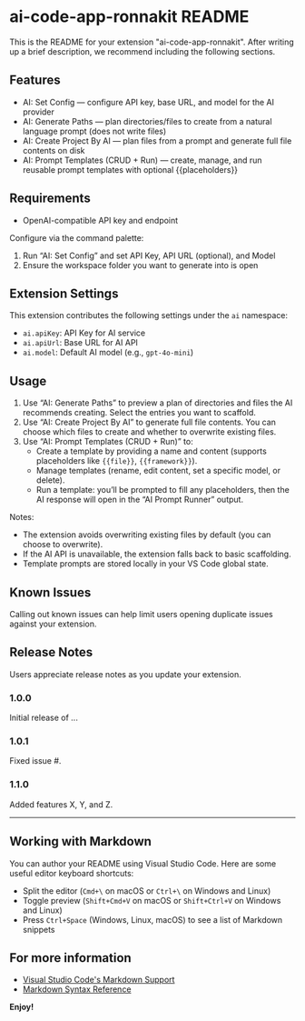 # ai-code-app-ronnakit README

This is the README for your extension "ai-code-app-ronnakit". After writing up a brief description, we recommend including the following sections.

## Features

- AI: Set Config — configure API key, base URL, and model for the AI provider
- AI: Generate Paths — plan directories/files to create from a natural language prompt (does not write files)
- AI: Create Project By AI — plan files from a prompt and generate full file contents on disk
- AI: Prompt Templates (CRUD + Run) — create, manage, and run reusable prompt templates with optional {{placeholders}}

## Requirements

- OpenAI-compatible API key and endpoint

Configure via the command palette:

1. Run “AI: Set Config” and set API Key, API URL (optional), and Model
2. Ensure the workspace folder you want to generate into is open

## Extension Settings

This extension contributes the following settings under the `ai` namespace:

- `ai.apiKey`: API Key for AI service
- `ai.apiUrl`: Base URL for AI API
- `ai.model`: Default AI model (e.g., `gpt-4o-mini`)

## Usage

1. Use “AI: Generate Paths” to preview a plan of directories and files the AI recommends creating. Select the entries you want to scaffold.
2. Use “AI: Create Project By AI” to generate full file contents. You can choose which files to create and whether to overwrite existing files.
3. Use “AI: Prompt Templates (CRUD + Run)” to:
	- Create a template by providing a name and content (supports placeholders like `{{file}}`, `{{framework}}`).
	- Manage templates (rename, edit content, set a specific model, or delete).
	- Run a template: you’ll be prompted to fill any placeholders, then the AI response will open in the “AI Prompt Runner” output.

Notes:
- The extension avoids overwriting existing files by default (you can choose to overwrite).
- If the AI API is unavailable, the extension falls back to basic scaffolding.
 - Template prompts are stored locally in your VS Code global state.

## Known Issues

Calling out known issues can help limit users opening duplicate issues against your extension.

## Release Notes

Users appreciate release notes as you update your extension.

### 1.0.0

Initial release of ...

### 1.0.1

Fixed issue #.

### 1.1.0

Added features X, Y, and Z.

---

## Working with Markdown

You can author your README using Visual Studio Code.  Here are some useful editor keyboard shortcuts:

* Split the editor (`Cmd+\` on macOS or `Ctrl+\` on Windows and Linux)
* Toggle preview (`Shift+Cmd+V` on macOS or `Shift+Ctrl+V` on Windows and Linux)
* Press `Ctrl+Space` (Windows, Linux, macOS) to see a list of Markdown snippets

## For more information

* [Visual Studio Code's Markdown Support](http://code.visualstudio.com/docs/languages/markdown)
* [Markdown Syntax Reference](https://help.github.com/articles/markdown-basics/)

**Enjoy!**
